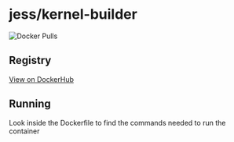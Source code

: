 # jess/kernel-builder

![Docker Pulls](https://img.shields.io/docker/pulls/jess/kernel-builder)



## Registry

[View on DockerHub](https://hub.docker.com/r/jess/kernel-builder)

## Running

Look inside the Dockerfile to find the commands needed to run the container
